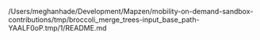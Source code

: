 /Users/meghanhade/Development/Mapzen/mobility-on-demand-sandbox-contributions/tmp/broccoli_merge_trees-input_base_path-YAALF0oP.tmp/1/README.md